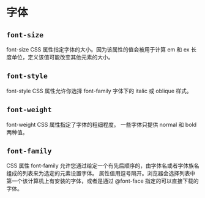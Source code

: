 # 字体
## `font-size`
font-size CSS 属性指定字体的大小。因为该属性的值会被用于计算 em 和 ex 长度单位，定义该值可能改变其他元素的大小。

## `font-style`
font-style CSS 属性允许你选择 font-family 字体下的 italic 或 oblique 样式。

## `font-weight`
font-weight CSS 属性指定了字体的粗细程度。 一些字体只提供 normal 和 bold 两种值。

## `font-family`
CSS 属性 font-family 允许您通过给定一个有先后顺序的，由字体名或者字体族名组成的列表来为选定的元素设置字体。
属性值用逗号隔开。浏览器会选择列表中第一个该计算机上有安装的字体，或者是通过 @font-face 指定的可以直接下载的字体。

